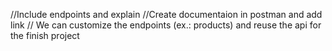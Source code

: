 //Include endpoints and explain
//Create documentaion in postman and add link
// We can customize the endpoints (ex.: products) and reuse the api for the finish project
